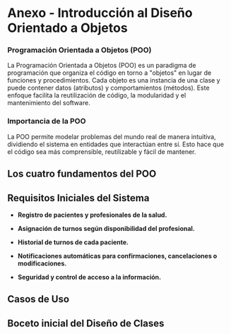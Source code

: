 # Anexo - Introducción al Diseño Orientado a Objetos #

### **Programación Orientada a Objetos (POO)** ###

La Programación Orientada a Objetos (POO) es un paradigma de programación que organiza el código en torno a "objetos" en lugar de funciones y procedimientos. Cada objeto es una instancia de una clase y puede contener datos (atributos) y comportamientos (métodos). Este enfoque facilita la reutilización de código, la modularidad y el mantenimiento del software.

### **Importancia de la POO** ###

La POO permite modelar problemas del mundo real de manera intuitiva, dividiendo el sistema en entidades que interactúan entre sí. Esto hace que el código sea más comprensible, reutilizable y fácil de mantener.

## Los cuatro fundamentos del POO  ##

## Requisitos Iniciales del Sistema ##

+ **Registro de pacientes y profesionales de la salud.** <br>

+ **Asignación de turnos según disponibilidad del profesional.** <br>

+ **Historial de turnos de cada paciente.** <br>

+ **Notificaciones automáticas para confirmaciones, cancelaciones o modificaciones.** <br>

+ **Seguridad y control de acceso a la información.** <br>

## Casos de Uso ## 

## Boceto inicial del Diseño de Clases ##
